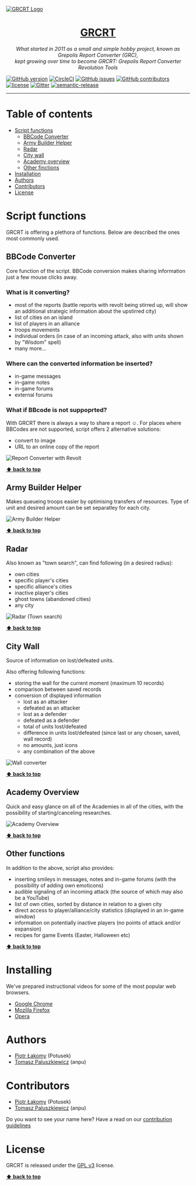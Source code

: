 [![GRCRT Logo](https://imageshack.com/a/img924/4606/RzPCrp.png)](https://grcrt.net)

<h1 align="center"><a href="https://grcrt.net">GRCRT</a></h1>

<p align="center">
  <em>What started in 2011 as a small and simple hobby project, known as Grepolis Report Converter (GRC), </br>
  kept growing over time to become GRCRT: Grepolis Report Converter Revolution Tools</em>
</p>


[![GitHub version](https://img.shields.io/github/release/grcrt/grcrt-script.svg?label=version&colorB=ff69b4)](https://github.com/grcrt/grcrt-script/releases/latest)
[![CircleCI](https://img.shields.io/circleci/project/github/grcrt/grcrt-script.svg)](https://circleci.com/gh/grcrt/grcrt-script/tree/master)
[![GitHub issues](https://img.shields.io/github/issues-raw/grcrt/grcrt-script.svg)](https://github.com/grcrt/grcrt-script/issues?q=is%3Aopen)
[![GitHub contributors](https://img.shields.io/github/contributors/grcrt/grcrt-script.svg)](https://github.com/grcrt/grcrt-script/graphs/contributors)
[![license](https://img.shields.io/github/license/grcrt/grcrt-script.svg)](https://github.com/grcrt/grcrt-script/blob/master/LICENSE)
[![Gitter](https://img.shields.io/gitter/room/grcrt/grcrt-script.svg)](https://gitter.im/GRCRT/Lobby)
[![semantic-release](https://img.shields.io/badge/%20%20%F0%9F%93%A6%F0%9F%9A%80-semantic--release-e10079.svg)](https://github.com/semantic-release/semantic-release)

---
# Table of contents
  - [Script functions](#script-functions)
    - [BBCode Converter](#bbcode-converter)
    - [Army Builder Helper](#army-builder-helper)
    - [Radar](#radar)
    - [City wall](#city-wall)
    - [Academy overview](#academy-overview)
    - [Other finctions](#other-functions)
  - [Installation](#installing)
  - [Authors](#authors)
  - [Contributors](#contributors)
  - [License](#license)


# Script functions
GRCRT is offering a plethora of functions. Below are described the ones most commonly used.

## BBCode Converter
Core function of the script. BBCode conversion makes sharing information just a few mouse clicks away.

### What is it converting?
  - most of the reports (battle reports with revolt being stirred up, will show an additional strategic information about the upstirred city)
  - list of cities on an island
  - list of players in an alliance
  - troops movements
  - individual orders (in case of an incoming attack, also with units shown by "Wisdom" spell)
  - many more...

### Where can the converted information be inserted?
  - in-game messages
  - in-game notes
  - in-game forums
  - external forums

### What if BBcode is not suppoprted?
With GRCRT there is always a way to share a report :relaxed:. For places where BBCodes are not supported, script offers 2 alternative solutions:
  - convert to image
  - URL to an online copy of the report

![Report Converter with Revolt](https://cdn.grcrt.net/fo/converter.png)

**[⬆ back to top](#table-of-contents)**

## Army Builder Helper
Makes queueing troops easier by optimising transfers of resources. Type of unit and desired amount can be set separatley for each city.

![Army Builder Helper](https://cdn.grcrt.net/fo/abh.png)

**[⬆ back to top](#table-of-contents)**

## Radar
Also known as "town search", can find following (in a desired radius):
  - own cities
  - specific player's cities
  - specific alliance's cities
  - inactive player's cities
  - ghost towns (abandoned cities)
  - any city

![Radar (Town search)](https://cdn.grcrt.net/fo/radar.png)

**[⬆ back to top](#table-of-contents)**

## City Wall
Source of information on lost/defeated units. 

Also offering following functions:
  - storing the wall for the current moment (maximum 10 records)
  - comparison between saved records
  - conversion of displayed information
    - lost as an attacker
    - defeated as an attacker
    - lost as a defender
    - defeated as a defender
    - total of units lost/defeated
    - difference in units lost/defeated (since last or any chosen, saved, wall record)
    - no amounts, just icons
    - any combination of the above

![Wall converter](https://cdn.grcrt.net/fo/wall.png)

**[⬆ back to top](#table-of-contents)**

## Academy Overview
Quick and easy glance on all of the Academies in all of the cities, with the possibility of starting/canceling researches.

![Academy Overview](https://cdn.grcrt.net/fo/ao.png)

**[⬆ back to top](#table-of-contents)**

## Other functions
In addition to the above, script also provides:
  - inserting smileys in messages, notes and in-game forums (with the possibility of adding own emoticons)
  - audible signaling of an incoming attack (the source of which may also be a YouTube)
  - list of own cities, sorted by distance in relation to a given city
  - direct access to player/alliance/city statistics (displayed in an in-game window)
  - information on potentially inactive players (no points of attack and/or expansion)
  - recipes for game Events (Easter, Halloween etc)

**[⬆ back to top](#table-of-contents)**

# Installing
We've prepared instructional videos for some of the most popular web browsers.
  - [Google Chrome](https://www.youtube.com/watch?v=tc-5lj8L8xI)
  - [Mozilla Firefox](https://www.youtube.com/watch?v=8hBdSGRiheI)
  - [Opera](https://www.youtube.com/watch?v=Dq4TNTQ7iRo)

# Authors
  - [Piotr Łakomy](https://github.com/Potusek) (Potusek)
  - [Tomasz Paluszkiewicz](https://github.com/tomaski) (anpu)

# Contributors
  - [Piotr Łakomy](https://github.com/Potusek) (Potusek)
  - [Tomasz Paluszkiewicz](https://github.com/tomaski) (anpu)

Do you want to see your name here? Have a read on our [contribution guidelines](https://github.com/grcrt/grcrt-script/blob/master/.github/CONTRIBUTING.md)

# License
GRCRT is released under the [GPL v3](https://github.com/grcrt/grcrt-script/blob/master/LICENSE) license.

**[⬆ back to top](#table-of-contents)**
